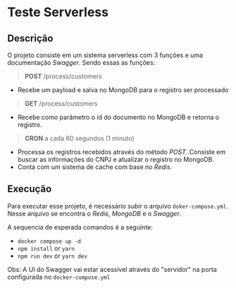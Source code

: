 # Teste Serverless

## Descrição

O projeto consiste em um sistema serverless com 3 funções e uma documentação _Swagger_. Sendo essas as funções:

> **POST** /process/customers
- Recebe um payload e salva no MongoDB para o registro ser processado


> **GET** /process/customers
- Recebe como parâmetro o id do documento no MongoDB e retorna o registro.

> **CRON** a cada 60 segundos (1 minuto)
- Processa os registros recebidos através do método _POST_. Consiste em buscar as informações do CNPJ e atualizar o registro no MongoDB.
- Conta com um sistema de cache com base no _Redis_.

## Execução

Para executar esse projeto, é necessário _subir_ o arquivo `doker-compose.yml`. Nesse arquivo se encontra o _Redis_, _MongoDB_ e o _Swagger_.

A sequencia de esperada comandos é a seguinte:

- `docker compose up -d`
- `npm install` or `yarn`
- `npm run dev` or `yarn dev`

Obs: A UI do Swagger vai estar acessível através do "servidor" na porta configurada no `docker-compose.yml` 